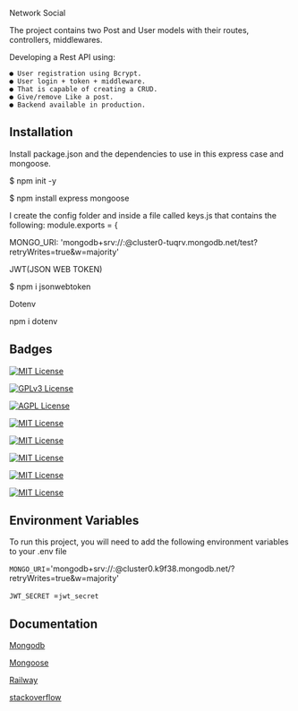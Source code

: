 

Network Social

The project contains two Post and User models with their routes, controllers, middlewares.

Developing a Rest API using:

    ● User registration using Bcrypt.
    ● User login + token + middleware.
    ● That is capable of creating a CRUD.
    ● Give/remove Like a post.
    ● Backend available in production.


## Installation

Install  package.json and the dependencies to use in this express case and mongoose.

$ npm init -y

$ npm install express mongoose

I create the config folder and inside a file called keys.js that contains the following:
    module.exports = {

MONGO_URI: 'mongodb+srv://<name>:<password>@cluster0-tuqrv.mongodb.net/test?retryWrites=true&w=majority'

JWT(JSON WEB TOKEN)

$ npm i jsonwebtoken

Dotenv

npm i dotenv

## Badges


[![MIT License](https://img.shields.io/badge/License-EXPRESS:JS-green.svg)](https://choosealicense.com/licenses/mit/)

[![GPLv3 License](https://img.shields.io/badge/License-npm-important.svg)](https://opensource.org/licenses/)

[![AGPL License](https://img.shields.io/badge/License-Mongoose-yellowgreen.svg)](http://www.gnu.org/licenses/agpl-3.0)

[![MIT License](https://img.shields.io/badge/License-Nodemon-blue.svg)](https://choosealicense.com/licenses/mit/)

[![MIT License](https://img.shields.io/badge/License-JWT-orange.svg)](https://choosealicense.com/licenses/mit/)

[![MIT License](https://img.shields.io/badge/License-Nodemon-blue.svg)](https://choosealicense.com/licenses/mit/)

[![MIT License](https://img.shields.io/badge/License-Dotenv-blueviolet.svg)](https://choosealicense.com/licenses/mit/)

[![MIT License](https://img.shields.io/badge/License-Railway-critical.svg)](https://choosealicense.com/licenses/mit/)







## Environment Variables

To run this project, you will need to add the following environment variables to your .env file

`MONGO_URI`='mongodb+srv://<user>:<password>@cluster0.k9f38.mongodb.net/?retryWrites=true&w=majority'

`JWT_SECRET `=`jwt_secret`


## Documentation

[Mongodb](https://www.mongodb.com/atlas/database)

[Mongoose](https://mongoosejs.com/docs/queries.html)

[Railway](https://railway.app/)

[stackoverflow](https://stackoverflow.com/)








